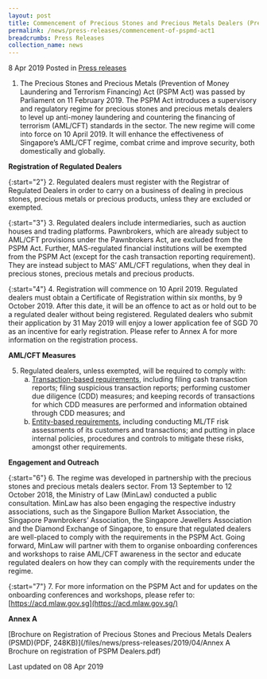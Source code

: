 ```yaml
---
layout: post
title: Commencement of Precious Stones and Precious Metals Dealers (Prevention of Money Laundering and Terrorism Financing) Act on 10 April 2019
permalink: /news/press-releases/commencement-of-pspmd-act1
breadcrumbs: Press Releases
collection_name: news
---
```



8 Apr 2019 Posted in [Press releases](/news/press-releases)

1. The Precious Stones and Precious Metals (Prevention of Money Laundering and Terrorism Financing) Act (PSPM Act) was passed by Parliament on 11 February 2019. The PSPM Act introduces a supervisory and regulatory regime for precious stones and precious metals dealers to level up anti-money laundering and countering the financing of terrorism (AML/CFT) standards in the sector. The new regime will come into force on 10 April 2019. It will enhance the effectiveness of Singapore’s AML/CFT regime, combat crime and improve security, both domestically and globally.


**Registration of Regulated Dealers**

{:start="2"}
2. Regulated dealers must register with the Registrar of Regulated Dealers in order to carry on a business of dealing in precious stones, precious metals or precious products, unless they are excluded or exempted.

 
{:start="3"}
3. Regulated dealers include intermediaries, such as auction houses and trading platforms. Pawnbrokers, which are already subject to AML/CFT provisions under the Pawnbrokers Act, are excluded from the PSPM Act. Further, MAS-regulated financial institutions will be exempted from the PSPM Act (except for the cash transaction reporting requirement). They are instead subject to MAS’ AML/CFT regulations, when they deal in precious stones, precious metals and precious products.

 
{:start="4"}
4. Registration will commence on 10 April 2019. Regulated dealers must obtain a Certificate of Registration within six months, by 9 October 2019. After this date, it will be an offence to act as or hold out to be a regulated dealer without being registered. Regulated dealers who submit their application by 31 May 2019 will enjoy a lower application fee of SGD 70 as an incentive for early registration. Please refer to Annex A for more information on the registration process.

**AML/CFT Measures**

<ol start="5">
<li>Regulated dealers, unless exempted, will be required to comply with:
<ol style="list-style-type: lower-alpha">
<li><u>Transaction-based requirements</u>, including filing cash transaction reports; filing suspicious transaction reports; performing customer due diligence (CDD) measures; and keeping records of transactions for which CDD measures are performed and information obtained through CDD measures; and</li>
<li><u>Entity-based requirements</u>, including conducting ML/TF risk assessments of its customers and transactions; and putting in place internal policies, procedures and controls to mitigate these risks, amongst other requirements.</li>
</ol>

</li>
</ol>

**Engagement and Outreach**

{:start="6"}
6. The regime was developed in partnership with the precious stones and precious metals dealers sector. From 13 September to 12 October 2018, the Ministry of Law (MinLaw) conducted a public consultation. MinLaw has also been engaging the respective industry associations, such as the Singapore Bullion Market Association, the Singapore Pawnbrokers’ Association, the Singapore Jewellers Association and the Diamond Exchange of Singapore, to ensure that regulated dealers are well-placed to comply with the requirements in the PSPM Act. Going forward, MinLaw will partner with them to organise onboarding conferences and workshops to raise AML/CFT awareness in the sector and educate regulated dealers on how they can comply with the requirements under the regime.

{:start="7"}
7. For more information on the PSPM Act and for updates on the onboarding conferences and workshops, please refer to: [https://acd.mlaw.gov.sg](https://acd.mlaw.gov.sg/)


**Annex A**  
  
[Brochure on Registration of Precious Stones and Precious Metals Dealers (PSMD)(PDF, 248KB)](/files/news/press-releases/2019/04/Annex A Brochure on registration of PSPM Dealers.pdf)


<p class="right-side-updated">Last updated on 08 Apr 2019</p>

